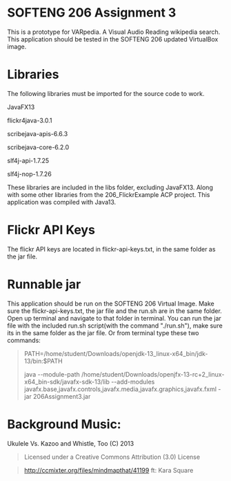 # SOFTENG 206 Assignment 3 
This is a prototype for VARpedia. A Visual Audio Reading wikipedia search.
This application should be tested in the SOFTENG 206 updated VirtualBox image.

# Libraries
The following libraries must be imported for the source code to work.

JavaFX13

flickr4java-3.0.1

scribejava-apis-6.6.3

scribejava-core-6.2.0

slf4j-api-1.7.25

slf4j-nop-1.7.26

These libraries are included in the libs folder, excluding JavaFX13. 
Along with some other libraries from the 206_FlickrExample ACP project.
This application was compiled with Java13.

# Flickr API Keys
The flickr API keys are located in flickr-api-keys.txt, in the same folder as the jar file.

# Runnable jar
This application should be run on the SOFTENG 206 Virtual Image.
Make sure the flickr-api-keys.txt, the jar file and the run.sh are in the same folder.
Open up terminal and navigate to that folder in terminal.
You can run the jar file with the included run.sh script(with the command "./run.sh"), make sure its in the same folder as the jar file.
Or from terminal type these two commands:
>PATH=/home/student/Downloads/openjdk-13_linux-x64_bin/jdk-13/bin:$PATH
>
>java --module-path /home/student/Downloads/openjfx-13-rc+2_linux-x64_bin-sdk/javafx-sdk-13/lib --add-modules javafx.base,javafx.controls,javafx.media,javafx.graphics,javafx.fxml -jar 206Assignment3.jar

# Background Music:
Ukulele Vs. Kazoo and Whistle, Too (C) 2013
>Licensed under a Creative Commons Attribution (3.0) License

>http://ccmixter.org/files/mindmapthat/41199 ft: Kara Square
